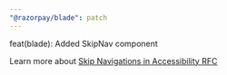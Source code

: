 ```yaml
---
"@razorpay/blade": patch
---
```


feat(blade): Added SkipNav component

Learn more about [Skip Navigations in Accessibility RFC](https://github.com/razorpay/blade/blob/master/rfcs/2022-04-09-accessibility.md#skip-navigations)
